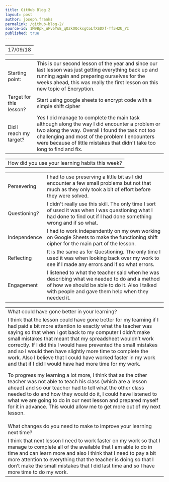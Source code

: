 ```yaml
---
title: GitHub Blog 2
layout: post
author: joseph.franks
permalink: /github-blog-2/
source-id: 1M9Bpk_uFv6YuE_qOZkOQcksgCoLfXSDXf-Tf5H2U_YI
published: true
---
```

<table class = "that-annoying-date-table">
  <tr>
    <td>17/09/18</td>
  </tr>
</table>  

<table class = "super-awesome-table">
  <tr>
    <td>Starting point:</td>
    <td>This is our second lesson of the year and since our last lesson was just getting everything back up and running again and preparing ourselves for the weeks ahead, this was really the first lesson on this new topic of Encryption.</td>
  </tr>
  <tr>
    <td>Target for this lesson?</td>
    <td>Start using google sheets to encrypt code with a simple shift cipher</td>
  </tr>
  <tr>
    <td>Did I reach my target? </td>
    <td>Yes I did manage to complete the main task although along the way I did encounter a problem or two along the way. Overall I found the task not too challenging and most of the problem I encounters were because of little mistakes that didn't take too long to find and fix.</td>
  </tr>
</table>


<table class = "main-table">
  <tr>
    <td>How did you use your learning habits this week?</td>
  </tr>
</table>

<table class = "super-awesome-table">
  <tr>
    <td>Persevering</td>
    <td>I had to use preserving a little bit as I did encounter a few small problems but not that much as they only took a bit of effort before they were solved.  </td>
  </tr>
  <tr>
    <td>Questioning?</td>
    <td>I didn't really use this skill. The only time I sort of used it was when I was questioning what I had done to find out if I had done something wrong and if so what.</td>
  </tr>
  <tr>
    <td>Independence</td>
    <td>I had to work independently on my own working on Google Sheets to make the functioning shift cipher for the main part of the lesson.</td>
  </tr>
  <tr>
    <td>Reflecting</td>
    <td>It is the same as for Questioning. The only time I used it was when looking back over my work to see if I made any errors and if so what errors.</td>
  </tr>
  <tr>
    <td>Engagement</td>
    <td>I listened to what the teacher said when he was describing what we needed to do and a method of how we should be able to do it. Also I talked with people and gave them help when they needed it. </td>
  </tr>
</table>  

<table class = "main-table">
  <tr>
    <td>What could have gone better in your learning?</td>
  </tr>
  <tr>
    <td>I think that the lesson could have gone better for my learning if I had paid a bit more attention to exactly what the teacher was saying so that when I got back to my computer I didn’t make small mistakes that meant that my spreadsheet wouldn’t work correctly. If I did this I would have prevented the small mistakes and so I would then have slightly more time to complete the work. Also I believe that I could have worked faster in my work and that if I did I would have had more time for my work.

To progress my learning a lot more, I think that as the other teacher was not able to teach his class (which are a lesson ahead) and so our teacher had to tell what the other class needed to do and how they would do it, I could have listened to what we are going to do in our next lesson and prepared myself for it in advance. This would allow me to get more out of my next lesson.</td>
  </tr>
  <tr>
    <td>What changes do you need to make to improve your learning next time?</td>
  </tr>
  <tr>
    <td>I think that next lesson I need to work faster on my work so that I manage to complete all of the available that I am able to do in time and can learn more and also I think that I need to pay a bit more attention to everything that the teacher is doing so that I don’t make the small mistakes that I did last time and so I have more time to do my work.</td>
  </tr>
</table>


